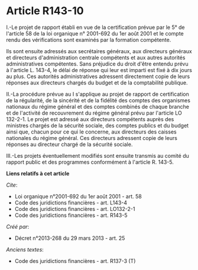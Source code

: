 # Article R143-10

I.-Le projet de rapport établi en vue de la certification prévue par le 5° de l'article 58 de la loi organique n° 2001-692 du
1er août 2001 et le compte rendu des vérifications sont examinés par la formation compétente. 

Ils sont ensuite adressés aux secrétaires généraux, aux directeurs généraux et directeurs d'administration centrale
compétents et aux autres autorités administratives compétentes. Sans préjudice du droit d'être entendu prévu à l'article L.
143-4, le délai de réponse qui leur est imparti est fixé à dix jours au plus. Ces autorités administratives adressent
directement copie de leurs réponses aux directeurs chargés du budget et de la comptabilité publique. 

II.-La procédure prévue au I s'applique au projet de rapport de certification de la régularité, de la sincérité et de la
fidélité des comptes des organismes nationaux du régime général et des comptes combinés de chaque branche et de l'activité de
recouvrement du régime général prévu par l'article LO 132-2-1. Le projet est adressé aux directeurs compétents auprès des
ministres chargés de la sécurité sociale, des comptes publics et du budget ainsi que, chacun pour ce qui le concerne, aux
directeurs des caisses nationales du régime général. Ces directeurs adressent copie de leurs réponses au directeur chargé de
la sécurité sociale. 

III.-Les projets éventuellement modifiés sont ensuite transmis au comité du rapport public et des programmes conformément à
l'article R. 143-5.

**Liens relatifs à cet article**

_Cite_:

  - Loi organique n°2001-692 du 1er août 2001 - art. 58
  - Code des juridictions financières - art. L143-4
  - Code des juridictions financières - art. LO132-2-1
  - Code des juridictions financières - art. R143-5

_Créé par_:

  - Décret n°2013-268 du 29 mars 2013 - art. 25

_Anciens textes_:

  - Code des juridictions financières - art. R137-3 (T)

